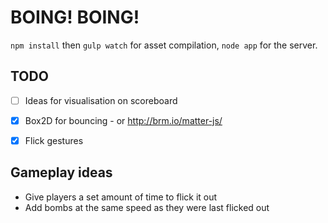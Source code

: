 # BOING! BOING!

`npm install` then `gulp watch` for asset compilation, `node app` for the server.

## TODO

- [ ] Ideas for visualisation on scoreboard
- [x] Box2D for bouncing - or http://brm.io/matter-js/
- [x] Flick gestures


## Gameplay ideas

* Give players a set amount of time to flick it out
* Add bombs at the same speed as they were last flicked out


